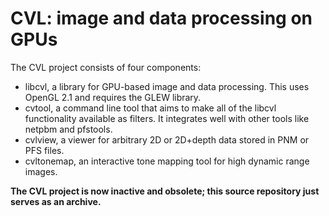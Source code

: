 # CVL: image and data processing on GPUs

The CVL project consists of four components:
- libcvl, a library for GPU-based image and data processing. This uses OpenGL
  2.1 and requires the GLEW library.
- cvtool, a command line tool that aims to make all of the libcvl functionality
  available as filters. It integrates well with other tools like netpbm and
  pfstools.
- cvlview, a viewer for arbitrary 2D or 2D+depth data stored in PNM or PFS files.
- cvltonemap, an interactive tone mapping tool for high dynamic range images. 

**The CVL project is now inactive and obsolete; this source repository just serves as an archive.**

